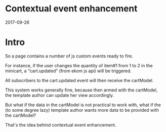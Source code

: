 Contextual event enhancement
===============================
2017-09-26



Intro
=======
So a page contains a number of js custom events ready to fire.

For instance, if the user changes the quantity of item#1 from 1 to 2 in the minicart,
a "cart.updated" (from ekom js api) will be triggered.

All subscribers to the cart.updated event will then receive the cartModel.

This system works generally fine, because then armed with the cartModel, the template author
can update her view accordingly.

But what if the data in the cartModel is not practical to work with, what if 
the (to some degree lazy) template author wants more data to be provided with the cartModel?


That's the idea behind contextual event enhancement.





